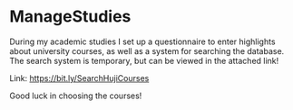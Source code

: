 # ManageStudies

During my academic studies I set up a questionnaire to enter highlights about university courses, as well as a system for searching the database.
The search system is temporary, but can be viewed in the attached link!

Link: https://bit.ly/SearchHujiCourses

Good luck in choosing the courses!
